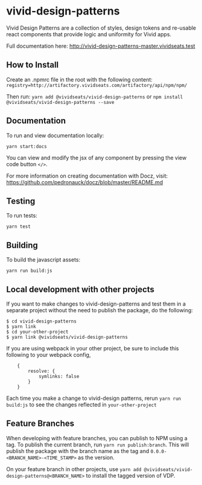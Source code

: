 # vivid-design-patterns

Vivid Design Patterns are a collection of styles, design tokens and re-usable react components that provide logic and uniformity for Vivid apps.

Full documentation here: http://vivid-design-patterns-master.vividseats.test

## How to Install

Create an .npmrc file in the root with the following content:
`registry=http://artifactory.vividseats.com/artifactory/api/npm/npm/`

Then run:
`yarn add @vividseats/vivid-design-patterns`
or
`npm install @vividseats/vivid-design-patterns --save`

## Documentation
To run and view documentation locally:

`yarn start:docs`

You can view and modify the jsx of any component by pressing the view code button `</>`.

For more information on creating documentation with Docz, visit: https://github.com/pedronauck/docz/blob/master/README.md


## Testing
To run tests:

`yarn test`

## Building
To build the javascript assets:

`yarn run build:js`

## Local development with other projects
If you want to make changes to vivid-design-patterns and test them in a separate project without the need to publish the package, do the following:

```$xslt
$ cd vivid-design-patterns
$ yarn link
$ cd your-other-project
$ yarn link @vividseats/vivid-design-patterns
```

If you are using webpack in your other project, be sure to include this following to your webpack config,

```$xslt
    {
        resolve: {
            symlinks: false
        }
    }
```

Each time you make a change to vivid-design patterns, rerun `yarn run build:js` to see the changes reflected in `your-other-project`

## Feature Branches

When developing with feature branches, you can publish to NPM using a tag. To publish the current branch, run `yarn run publish:branch`. This will publish the package with the branch name as the tag and `0.0.0-<BRANCH_NAME>-<TIME_STAMP>` as the version.

On your feature branch in other projects, use `yarn add @vividseats/vivid-design-patterns@<BRANCH_NAME>` to install the tagged version of VDP.
